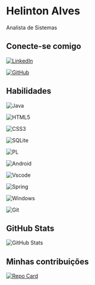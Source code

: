 
# Helinton Alves

Analista de Sistemas 


## Conecte-se comigo
[![LinkedIn](https://img.shields.io/badge/LinkedIn-0077B5?style=for-the-badge&logo=linkedin&logoColor=white)](https://www.linkedin.com/in/helinton-alves-coelho-8354aa11a/)

[![GitHub](https://img.shields.io/badge/GitHub-100000?style=for-the-badge&logo=github&logoColor=white)](https://github.com/HelintonAlves)

## Habilidades

![Java](https://img.shields.io/badge/java-%23ED8B00.svg?style=for-the-badge&logo=openjdk&logoColor=white)

![HTML5](https://img.shields.io/badge/HTML5-E34F26?style=for-the-badge&logo=html5&logoColor=white)

![CSS3](https://img.shields.io/badge/CSS3-1572B6?style=for-the-badge&logo=css3&logoColor=white)

![SQLite](https://img.shields.io/badge/SQLite-000?style=for-the-badge&logo=sqlite&logoColor=07405E)

![PL](https://img.shields.io/badge/PL%2FSQL-FFFFFF?style=for-the-badge&logo=oracle&logoColor=FF0000&labelColor=FFFFFF&color=FF0000)

![Android](https://img.shields.io/badge/Android-3DDC84?style=for-the-badge&logo=android&logoColor=white)

![Vscode](https://img.shields.io/badge/Vscode-007ACC?style=for-the-badge&logo=visual-studio-code&logoColor=white)

![Spring](https://img.shields.io/badge/spring-%236DB33F.svg?style=for-the-badge&logo=spring&logoColor=white)

![Windows](https://img.shields.io/badge/Windows-000?style=for-the-badge&logo=windows&logoColor=2CA5E0)

![Git](https://img.shields.io/badge/GIT-E44C30?style=for-the-badge&logo=git&logoColor=white)

## GitHub Stats

![GitHub Stats](https://github-readme-stats.vercel.app/api?username=HelintonAlves&theme=transparent&border_color=30A3DC&show_icons=true&icon_color=30A3DC&title_color=E94D5F&text_color=00)

## Minhas contribuições
[![Repo Card](https://github-readme-stats.vercel.app/api/pin/?username=HelintonAlves&repo=BootCampJava&border_color=30A3DC&show_icons=true&icon_color=30A3DC&title_color=E94D5F&text_color=000)](https://github.com/HelintonAlves/BootCampJava/)